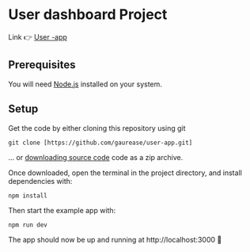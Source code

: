 # User dashboard Project

Link 👉 [User -app](https://user-app-tan.vercel.app/)

## Prerequisites

You will need [Node.js](https://nodejs.org) installed on your system.

## Setup

Get the code by either cloning this repository using git

```
git clone [https://github.com/gaurease/user-app.git]
```

... or [downloading source code](https://github.com/gaurease/user-app/archive/refs/heads/main.zip) code as a zip archive.

Once downloaded, open the terminal in the project directory, and install dependencies with:

```
npm install
```


Then start the example app with:

```
npm run dev
```

The app should now be up and running at http://localhost:3000 🚀
